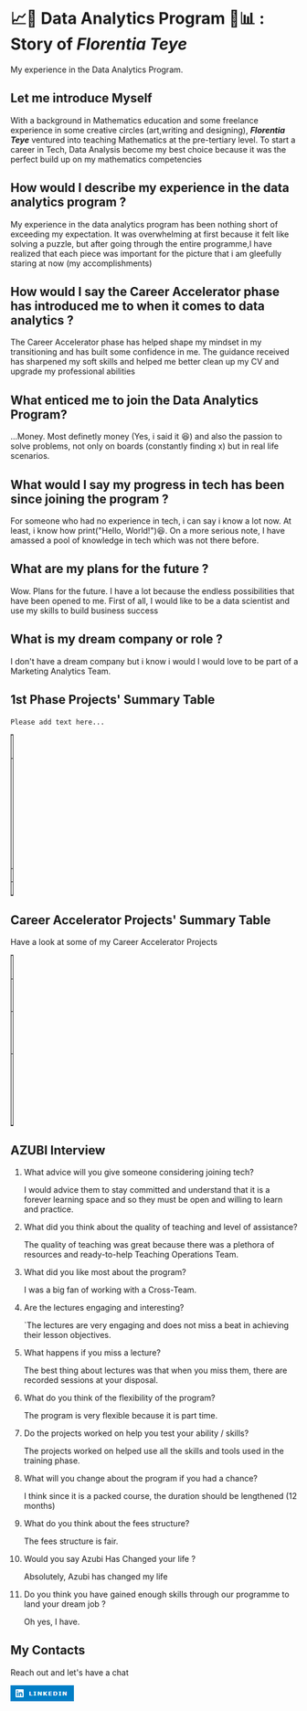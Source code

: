 # 📈🧪 Data Analytics Program 🧠📊 : Story of *_Florentia Teye_*
 My experience in the Data Analytics Program.



## Let me introduce Myself
With a background in Mathematics education and some freelance experience in some creative circles (art,writing and designing), **_Florentia Teye_**  ventured into teaching Mathematics at the pre-tertiary level. To start a career in Tech, Data Analysis become my best choice because it was the perfect build up on my mathematics competencies

## How would I describe my experience in the data analytics program ? 
My experience in the data analytics program has been nothing short of exceeding my expectation. It was overwhelming at first because it felt like solving a puzzle, but after going through the entire programme,I have realized that each piece was important for the picture that i am gleefully staring at now (my accomplishments)

## How would I say the Career Accelerator phase has introduced me to when it comes to data analytics ? 
The Career Accelerator phase has helped shape my mindset in my transitioning and has built some confidence in me. The guidance received has sharpened my soft skills and helped me better clean up my CV and upgrade my professional abilities 

## What enticed me to join the Data Analytics Program?
...Money. Most definetly money (Yes, i said it 😆) and also the passion to solve problems, not only on boards (constantly finding x)
but in real life scenarios.

## What would I say my progress in tech has been since joining the program ? 
For someone who had no experience in tech, i can say i know a lot now. At least, i know how print("Hello, World!")😆. On a more serious note, I have amassed a pool of knowledge in tech which was not there before.

## What are my plans for the future ?
Wow. Plans for the future. I have a lot because the endless possibilities that have been opened to me. First of all, I would like to be a data scientist and use my skills to build business success 

## What is my dream company or role ?
I don't have a dream company but i know i would I would love to be part of  a Marketing Analytics Team.

## 1st Phase Projects' Summary Table
`Please add text here...`
<table style="width: 1%;" border="1" cellpadding="1">
<tbody>
<tr>
<td>#</td>
<td>Project Name</td>
<td>Description</td>
<td>Additional</td>
</tr>

<tr>
<td>1</td>
<td> LinkedIn Power BI</td>
<td>Conducting an analysis in Power BI of people, their locations and sales made.  </td>
<td>This project allowed us exercise our knowledge in Power BI (Dashboard creation, visualization of data and drawing insights)</td>
</tr>

<tr>
<td>2</td>
<td> </td>
<td> </td>
<td> </td>
</tr>

<tr>
<td>3</td>
<td> </td>
<td> </td>
<td> </td>
</tr>

</tbody>
</table>

## Career Accelerator Projects' Summary Table
Have a look at some of my Career Accelerator Projects
<table style="width: 1%;" border="1" cellpadding="1">
<tbody>
<tr>
<td>#</td>
<td>Project's Name</td>
<td>Description</td>
<td>Article</td>
<td>Deployed App</td>
<td>App Repository</td>



<tr>
<td>1</td>
<td>Sentiment Analysis </td>
<td>Covid-19 vaccines Twitter sentiment analysis</td>
<td>https://medium.com/@florentia.teye/covid-19-twitter-sentiment-analysis-c5a649219dd9</td>
<td>https://huggingface.co/spaces/flokabukie/Twitter-gradio-sentiment-analysis-app</td>
<td>https://github.com/flokabukie/Sentiment-Analysis</td>


<tr>
<td>2</td>
<td> Machine Learning with FastAPI</td>
<td> Sepsis status prediction with FastAPI</td>
<td>https://medium.com/@florentia.teye/sepsis-status-prediction-with-fast-api-bdb04bf01c76 </td>
<td> https://huggingface.co/spaces/flokabukie/Sepsis-status-prediction-fast-api </td>
<td>https://github.com/flokabukie/Sepsis-Status-Prediction-with-Fast-API </td>

</tr>



<tr>
<td>Capstsone</td>
<td> Customer Churn Prediction</td>
<td> Developing a Machine Learning Model to predict customer churn in an African Telecommunications company</td>
<td> </td>
<td>https://huggingface.co/spaces/flokabukie/Customer-Churn-Prediction-Gradio-App </td>
<td>https://github.com/flokabukie/Azubian-Customer-Churn-Prediction-Challenge </td>

</tr>

</tbody>
</table>

## AZUBI Interview 
1. What advice will you give someone considering joining tech? 

   I would advice them to stay committed and understand that it is a forever learning space and so they must be open and willing to learn and practice.

1. What did you think about the quality of teaching and level of assistance? 

   The quality of teaching was great because there was a plethora of resources and ready-to-help Teaching Operations Team.

1. What did you like most about the program? 

    I was a big fan of working with a Cross-Team.

1. Are the lectures engaging and interesting? 

    `The lectures are very engaging and does not miss a beat in achieving their lesson objectives.

1. What happens if you miss a lecture? 

    The best thing about lectures was that when you miss them, there are recorded sessions at your disposal. 

1. What do you think of the flexibility of the program? 

   The program is very flexible because it is part time.

1. Do the projects worked on help you test your ability / skills? 

    The projects worked on helped use all the skills and tools used in the training phase.

1. What will you change about the program if you had a chance? 

    I think since it is a packed course, the duration should be lengthened (12 months)

1. What do you think about the fees structure? 

     The fees structure is fair.

1. Would you say Azubi Has Changed your life ? 

    Absolutely, Azubi has changed my life

1. Do you think you have gained enough skills through our programme to land your dream job ? 

    Oh yes, I have.


## My Contacts
Reach out and let's have a chat

[![Alt text](image-1.png)](https://www.linkedin.com/in/florentia-teye-75270a191/)

